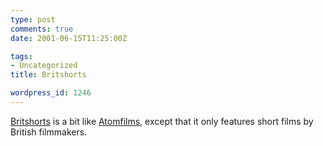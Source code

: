 ```yaml
---
type: post
comments: true
date: 2001-06-15T11:25:00Z

tags:
- Uncategorized
title: Britshorts

wordpress_id: 1246
---
```


[Britshorts](http://www.britshorts.com/index_frame.html) is a bit like [Atomfilms](http://www.atomfilms.com), except that it only features short films by British filmmakers. 
